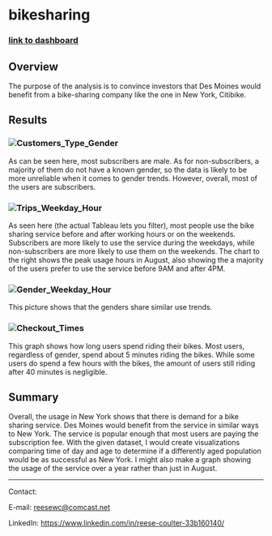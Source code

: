 # bikesharing 

### [link to dashboard](https://public.tableau.com/app/profile/reese.coulter "link to dashboard")

## Overview
The purpose of the analysis is to convince investors that Des Moines would benefit from a bike-sharing company like the one in New York, Citibike.

## Results

### ![Customers_Type_Gender](https://user-images.githubusercontent.com/40220871/151642412-1b5d39f1-a957-4f9f-937d-fefe5eed86ad.png)
As can be seen here, most subscribers are male. As for non-subscribers, a majority of them do not have a known gender, so the data is likely to be more unreliable when it comes to gender trends. However, overall, most of the users are subscribers.

### ![Trips_Weekday_Hour](https://user-images.githubusercontent.com/40220871/151644120-62a81060-0639-4f18-8031-33cbd81cc635.png)
As seen here (the actual Tableau lets you filter), most people use the bike sharing service before and after working hours or on the weekends. Subscribers are more likely to use the service during the weekdays, while non-subscribers are more likely to use them on the weekends. The chart to the right shows the peak usage hours in August, also showing the a majority of the users prefer to use the service before 9AM and after 4PM.

### ![Gender_Weekday_Hour](https://user-images.githubusercontent.com/40220871/151644247-90075a70-5f53-45d7-8ed2-54515bbff627.png)
This picture shows that the genders share similar use trends.

### ![Checkout_Times](https://user-images.githubusercontent.com/40220871/151644308-78c28d4e-45a0-43e4-bfe9-8818010bc2a0.png)
This graph shows how long users spend riding their bikes. Most users, regardless of gender, spend about 5 minutes riding the bikes. While some users do spend a few hours with the bikes, the amount of users still riding after 40 minutes is negligible.


## Summary
Overall, the usage in New York shows that there is demand for a bike sharing service. Des Moines would benefit from the service in similar ways to New York. The service is popular enough that most users are paying the subscription fee. With the given dataset, I would create visualizations comparing time of day and age to determine if a differently aged population would be as successful as New York. I might also make a graph showing the usage of the service over a year rather than just in August.

***
Contact:

E-mail: reesewc@comcast.net

LinkedIn: https://www.linkedin.com/in/reese-coulter-33b160140/
